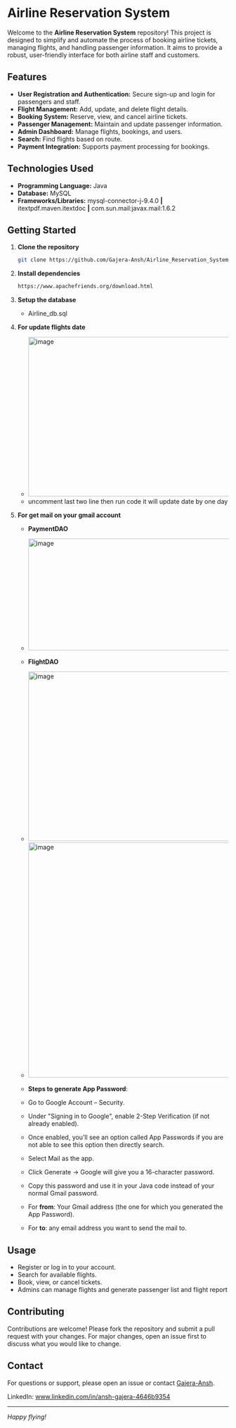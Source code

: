 # Airline Reservation System

Welcome to the **Airline Reservation System** repository! This project is designed to simplify and automate the process of booking airline tickets, managing flights, and handling passenger information. It aims to provide a robust, user-friendly interface for both airline staff and customers.

## Features

- **User Registration and Authentication:** Secure sign-up and login for passengers and staff.
- **Flight Management:** Add, update, and delete flight details.
- **Booking System:** Reserve, view, and cancel airline tickets.
- **Passenger Management:** Maintain and update passenger information.
- **Admin Dashboard:** Manage flights, bookings, and users.
- **Search:** Find flights based on route.
- **Payment Integration:** Supports payment processing for bookings.

## Technologies Used

- **Programming Language:** Java
- **Database:** MySQL
- **Frameworks/Libraries:** mysql-connector-j-9.4.0 **|** itextpdf.maven.itextdoc **|** com.sun.mail:javax.mail:1.6.2

## Getting Started

1. **Clone the repository**
   ```sh
   git clone https://github.com/Gajera-Ansh/Airline_Reservation_System.git
   ```
2. **Install dependencies**
   ```sh
   https://www.apachefriends.org/download.html
   ```
3. **Setup the database**
   - Airline_db.sql
  
4. **For update flights date**
   - <img width="1353" height="362" alt="image" src="https://github.com/user-attachments/assets/6a445705-c2db-4c04-aaab-ca1b104ea5a3" />
   - uncomment last two line then run code it will update date by one day

5. **For get mail on your gmail account**
   - **PaymentDAO**
   - <img width="535" height="254" alt="image" src="https://github.com/user-attachments/assets/1a852ddf-8efb-4841-b718-a891537c0861" />


   - **FlightDAO**
   - <img width="1334" height="385" alt="image" src="https://github.com/user-attachments/assets/8b3772cb-f565-4ec4-a61e-d93f6b7c0119" />

   - <img width="1347" height="534" alt="image" src="https://github.com/user-attachments/assets/a76af1a3-31f4-4473-8ee4-bb79321a9afd" />

   - **Steps to generate App Password**:
   - Go to Google Account – Security.
   - Under "Signing in to Google", enable 2-Step Verification (if not already enabled).
   - Once enabled, you’ll see an option called App Passwords if you are not able to see this option then directly search.
   - Select Mail as the app.
   - Click Generate → Google will give you a 16-character password.
   - Copy this password and use it in your Java code instead of your normal Gmail password.
   - For **from**: Your Gmail address (the one for which you generated the App Password).
   - For **to**: any email address you want to send the mail to.

## Usage

- Register or log in to your account.
- Search for available flights.
- Book, view, or cancel tickets.
- Admins can manage flights and generate passenger list and flight report

## Contributing

Contributions are welcome! Please fork the repository and submit a pull request with your changes. For major changes, open an issue first to discuss what you would like to change.

## Contact

For questions or support, please open an issue or contact [Gajera-Ansh](https://github.com/Gajera-Ansh).

LinkedIn: www.linkedin.com/in/ansh-gajera-4646b9354

---

*Happy flying!*

